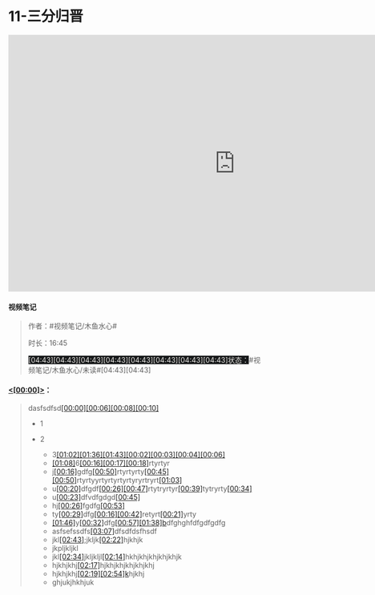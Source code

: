 # 11-三分归晋

<iframe sandbox="allow-top-navigation-by-user-activation allow-same-origin allow-forms allow-scripts allow-popups" src="https://player.bilibili.com/player.html?bvid=BV1hx411e7KP&amp;page=11&amp;high_quality=1&amp;as_wide=1&amp;allowfullscreen=true&amp;autoplay=0&amp;t=0" data-src="" border="0" frameborder="no" framespacing="0" allowfullscreen="true" style="height: 513px; width: 903px; pointer-events: none;"></iframe>

#### <span data-type="text" style="text-shadow: 1px 1px var(--b3-theme-surface-lighter), 2px 2px var(--b3-theme-surface-lighter), 3px 3px var(--b3-theme-surface-lighter), 4px 4px var(--b3-theme-surface-lighter);">视频笔记</span>

> 作者：#视频笔记/木鱼水心#​
>
> 时长：16:45
>
> <span data-type="text" style="color: var(--darkreader-text--b3-protyle-inline-link-color, #e8e6e3); background-color: var(--darkreader-bg--b3-list-hover, #181a1b); font-family: var(--b3-font-family-protyle); --darkreader-inline-color: var(--darkreader-text--darkreader-text--b3-protyle-inline-link-color, #d8d4cf); --darkreader-inline-bgcolor: var(--darkreader-bg--darkreader-bg--b3-list-hover, #131516);">[04:43][04:43][04:43][04:43][04:43][04:43][04:43]</span><span data-type="text" style="color: var(--darkreader-text--b3-protyle-inline-link-color, #e8e6e3); background-color: var(--darkreader-bg--b3-list-hover, #181a1b); font-family: var(--b3-font-family-protyle);">[04:43]</span><span data-type="text" style="background-color: var(--darkreader-bg--b3-list-hover, #181a1b); color: var(--darkreader-text--b3-theme-on-surface, #e8e6e3); font-family: var(--b3-font-family-protyle); --darkreader-inline-color: var(--darkreader-text--darkreader-text--b3-theme-on-surface, #d8d4cf);">状态：</span>#视频笔记/木鱼水心/未读#​<span data-type="text" style="font-family: var(--b3-font-family-protyle); --darkreader-inline-bgcolor: var(--darkreader-bg--darkreader-bg--b3-list-hover, #131516); --darkreader-inline-color: var(--darkreader-text--darkreader-text--b3-theme-on-surface, #d8d4cf);">[04:43][04:43]</span>

#### [&lt;]( "before")​[[00:00]](##)​[&gt;]( "next")：

> dasfsdfsd[[00:00][00:06][00:08][00:10]](##)
>
> * 1
> * 2
>
>   * 3[[01:02][01:36][01:43][00:02][00:03][00:04][00:06]](##)
>   * [[01:08]](##)6[[00:16][00:17][00:18]](##)rtyrtyr
>   * j[[00:16]](##)gdfg[[00:50]](##)rtyrtyrty[[00:45][00:50]](##)rtyrtyyrtyrtyrtyrtyryrtryrt[[01:03]](##)
>   * u[[00:20]](##)dfgdf[[00:26][00:47]](##)rtytryrtyr[[00:39]](##)tytryrty[[00:34]](##)
>   * u[[00:23]](##)dfvdfgdgd[[00:45]](##)
>   * hj[[00:26]](##)fgdfg[[00:53]](##)
>   * ty[[00:29]](##)dfg[[00:16][00:42]](##)retyrt[[00:21]](##)yrty
>   * [[01:46]](##)y[[00:32]](##)dfg[[00:57][01:38]b](##)dfghghfdfgdfgdfg
>   * asfsefssdfs[[03:07]](##)dfsdfdsfhsdf
>   * jkl[[02:43]](##);jkljk[[02:22]](##)hjkhjk
>   * jkpljkljkl
>   * jkl[[02:34]](##)jkljkljl[[02:14]](##)hkhjkhjkhjkhjkhjk
>   * hjkhjkhj[[02:17]](##)hjkhjkhjkhjkhjkhj
>   * hjkhjkhj[[02:19][02:54]k](##)hjkhj
>   * ghjukjhkhjuk

‍
